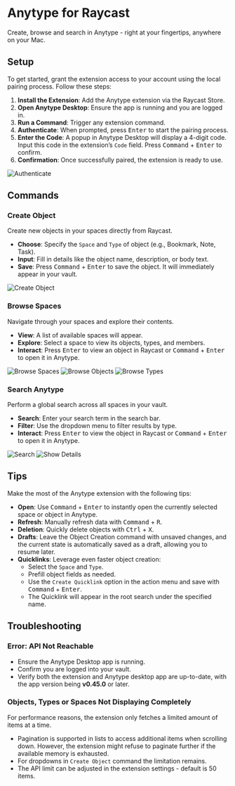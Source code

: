 # Anytype for Raycast

Create, browse and search in Anytype - right at your fingertips, anywhere on your Mac.

## Setup

To get started, grant the extension access to your account using the local pairing process. Follow these steps:

1. **Install the Extension**: Add the Anytype extension via the Raycast Store.
2. **Open Anytype Desktop**: Ensure the app is running and you are logged in.
3. **Run a Command**: Trigger any extension command.
4. **Authenticate**: When prompted, press <kbd>Enter</kbd> to start the pairing process.
5. **Enter the Code**: A popup in Anytype Desktop will display a 4-digit code. Input this code in the extension’s `Code` field. Press <kbd>Command</kbd> + <kbd>Enter</kbd> to confirm.
6. **Confirmation**: Once successfully paired, the extension is ready to use.

![Authenticate](./metadata/anytype-7.png)

## Commands

### Create Object

Create new objects in your spaces directly from Raycast.

- **Choose**: Specify the `Space` and `Type` of object (e.g., Bookmark, Note, Task).
- **Input**: Fill in details like the object name, description, or body text.
- **Save**: Press <kbd>Command</kbd> + <kbd>Enter</kbd> to save the object. It will immediately appear in your vault.

![Create Object](./metadata/anytype-3.png)

### Browse Spaces

Navigate through your spaces and explore their contents.

- **View**: A list of available spaces will appear.
- **Explore**: Select a space to view its objects, types, and members.
- **Interact**: Press <kbd>Enter</kbd> to view an object in Raycast or <kbd>Command</kbd> + <kbd>Enter</kbd> to open it in Anytype.

![Browse Spaces](./metadata/anytype-1.png)
![Browse Objects](./metadata/anytype-2.png)
![Browse Types](./metadata/anytype-6.png)

### Search Anytype

Perform a global search across all spaces in your vault.

- **Search**: Enter your search term in the search bar.
- **Filter**: Use the dropdown menu to filter results by type.
- **Interact**: Press <kbd>Enter</kbd> to view the object in Raycast or <kbd>Command</kbd> + <kbd>Enter</kbd> to open it in Anytype.

![Search](./metadata/anytype-4.png)
![Show Details](./metadata/anytype-5.png)

## Tips

Make the most of the Anytype extension with the following tips:

- **Open**: Use <kbd>Command</kbd> + <kbd>Enter</kbd> to instantly open the currently selected space or object in Anytype.
- **Refresh**: Manually refresh data with <kbd>Command</kbd> + <kbd>R</kbd>.
- **Deletion**: Quickly delete objects with <kbd>Ctrl</kbd> + <kbd>X</kbd>.
- **Drafts**: Leave the Object Creation command with unsaved changes, and the current state is automatically saved as a draft, allowing you to resume later.
- **Quicklinks**: Leverage even faster object creation:
  - Select the `Space` and `Type`.
  - Prefill object fields as needed.
  - Use the `Create Quicklink` option in the action menu and save with <kbd>Command</kbd> + <kbd>Enter</kbd>.
  - The Quicklink will appear in the root search under the specified name.

## Troubleshooting

### Error: API Not Reachable

- Ensure the Anytype Desktop app is running.
- Confirm you are logged into your vault.
- Verify both the extension and Anytype desktop app are up-to-date, with the app version being **v0.45.0** or later.

### Objects, Types or Spaces Not Displaying Completely

For performance reasons, the extension only fetches a limited amount of items at a time.

- Pagination is supported in lists to access additional items when scrolling down. However, the extension might refuse to paginate further if the available memory is exhausted.
- For dropdowns in `Create Object` command the limitation remains.
- The API limit can be adjusted in the extension settings - default is 50 items.
